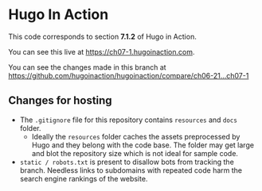 Hugo In Action
===============

This code corresponds to section **7.1.2** of Hugo in Action.

You can see this live at https://ch07-1.hugoinaction.com.

You can see the changes made in this branch at https://github.com/hugoinaction/hugoinaction/compare/ch06-21...ch07-1

Changes for hosting
--------------------

* The `.gitignore` file for this repository contains `resources` and `docs` folder.
  * Ideally the `resources` folder caches the assets preprocessed by Hugo and they belong with the code base. The folder may get large and blot the repository size which is not ideal for sample code.
* `static / robots.txt` is present to disallow bots from tracking the branch. Needless links to subdomains with repeated code harm the search engine rankings of the website.

